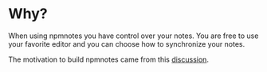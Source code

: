# Why?

When using npmnotes you have control over your notes. 
You are free to use your favorite editor and you can choose how to synchronize your notes. 

The motivation to build npmnotes came from this [discussion](https://goo.gl/te4BFv).